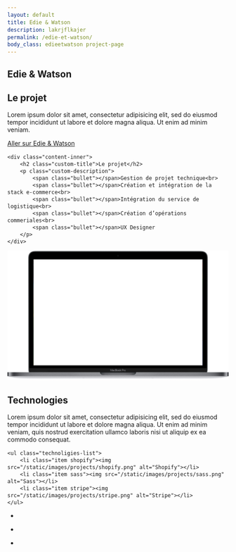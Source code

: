 ```yaml
---
layout: default
title: Edie & Watson
description: lakrjflkajer
permalink: /edie-et-watson/
body_class: edieetwatson project-page
---
```


<!-- ############
    To do :
     - scroll screen
     - Mosaic
 ############ -->

<section class="header-project-wrapper">
    <span class="multiline">
        <h1 class="custom-main-title">Edie & Watson</h1>
    </span>
</section>


<section class="presentation-wrapper padding-section">
    <h2 class="custom-title center black">Le projet</h2>
    <p class="custom-description center black">Lorem ipsum dolor sit amet, consectetur adipisicing elit, sed do eiusmod tempor incididunt ut labore et dolore magna aliqua. Ut enim ad minim veniam.
    </p>
    <a class="custom-button full edieetwatson" href="https://www.edie-et-watson.com/" title="Aller sur Edie & Watson" target="_blank">Aller sur Edie & Watson</a>
</section>

<section class="roles-wrapper padding-section">
    <div class="background" style="background-image: url('https://cdn.shopify.com/s/files/1/1343/6215/files/COUPLES_1024x1024.jpg?v=1477302118');"></div>

    <div class="content-inner">
        <h2 class="custom-title">Le projet</h2>
        <p class="custom-description">
            <span class="bullet"></span>Gestion de projet technique<br>
            <span class="bullet"></span>Création et intégration de la stack e-commerce<br>
            <span class="bullet"></span>Intégration du service de logistique<br>
            <span class="bullet"></span>Création d’opérations commeriales<br>
            <span class="bullet"></span>UX Designer
        </p>
    </div>
</section>

<section class="screen-insitu-wrapper padding-section">
    <div class="screen-wrapper">
        <img class="screen" src="/static/images/projects/screen.png" alt="Écran">
        <div class="website" style="background-image: url('/static/images/projects/martin/website.jpg');"></div>
    </div>
</section>

<section class="technology-wrapper padding-section">
    <h2 class="custom-title left black">Technologies</h2>
    <p class="custom-description left gray">Lorem ipsum dolor sit amet, consectetur adipisicing elit, sed do eiusmod tempor incididunt ut labore et dolore magna aliqua. Ut enim ad minim veniam, quis nostrud exercitation ullamco laboris nisi ut aliquip ex ea commodo consequat.</p>

    <ul class="technoligies-list">
        <li class="item shopify"><img src="/static/images/projects/shopify.png" alt="Shopify"></li>
        <li class="item sass"><img src="/static/images/projects/sass.png" alt="Sass"></li>
        <li class="item stripe"><img src="/static/images/projects/stripe.png" alt="Stripe"></li>
    </ul>
</section>

<section class="mosaic-wrapper full-width">
    <ul class="mosaic-list">
        <li class="mosaic-item">
            <div class="mosaic-item-image hanger">
                <div class="content" style="background-image:url('/static/images/projects/loom/loom-hanger.jpg');"></div>
            </div>
            <div class="mosaic-item-image shirt-w">
                <div class="content" style="background-image:url('/static/images/projects/loom/loom-shirt-w.jpg');"></div>
            </div>
            <div class="mosaic-item-image shirt-b">
                <div class="content" style="background-image:url('/static/images/projects/loom/loom-shirt-b.jpg');"></div>
            </div>
        </li>
        <li class="mosaic-item">
            <div class="mosaic-item-image shirt-g">
                <div class="content" style="background-image:url('/static/images/projects/loom/loom-shirt-g.jpg');"></div>
            </div>
        </li>
        <li class="mosaic-item">
            <div class="mosaic-item-image coil">
                <div class="content" style="background-image:url('/static/images/projects/loom/loom-coil.jpg');"></div>
            </div>
        </li>
    </ul>
</section>